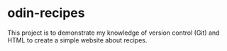 ﻿# odin-recipes

This project is to demonstrate my knowledge of version control (Git) and HTML to create a simple website about recipes.
